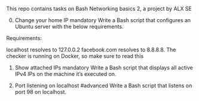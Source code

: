 This repo contains tasks on Bash Networking basics 2, a project by ALX SE


0. Change your home IP
mandatory
Write a Bash script that configures an Ubuntu server with the below requirements.

Requirements:

localhost resolves to 127.0.0.2
facebook.com resolves to 8.8.8.8.
The checker is running on Docker, so make sure to read this



1. Show attached IPs
mandatory
Write a Bash script that displays all active IPv4 IPs on the machine it’s executed on.



2. Port listening on localhost
#advanced
Write a Bash script that listens on port 98 on localhost.

